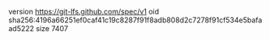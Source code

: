 version https://git-lfs.github.com/spec/v1
oid sha256:4196a66251ef0caf41c19c8287f91f8adb808d2c7278f91cf534e5bafaad5222
size 7407
